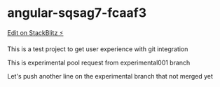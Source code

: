 # angular-sqsag7-fcaaf3

[Edit on StackBlitz ⚡️](https://stackblitz.com/edit/angular-sqsag7-fcaaf3)

This is a test project to get user experience with git integration

This is experimental pool request from experimental001 branch

Let's push another line on the experimental branch that not merged yet